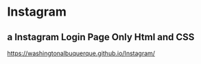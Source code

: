 # Instagram
## a Instagram Login Page Only Html and CSS
https://washingtonalbuquerque.github.io/Instagram/
